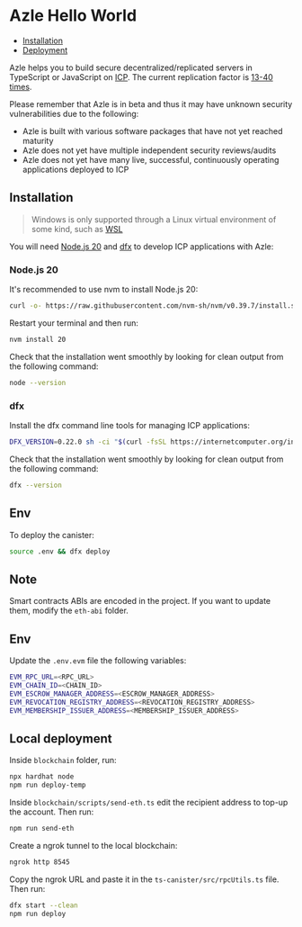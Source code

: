 # Azle Hello World

-   [Installation](#installation)
-   [Deployment](#deployment)

Azle helps you to build secure decentralized/replicated servers in TypeScript or JavaScript on [ICP](https://internetcomputer.org/). The current replication factor is [13-40 times](https://dashboard.internetcomputer.org/subnets).

Please remember that Azle is in beta and thus it may have unknown security vulnerabilities due to the following:

-   Azle is built with various software packages that have not yet reached maturity
-   Azle does not yet have multiple independent security reviews/audits
-   Azle does not yet have many live, successful, continuously operating applications deployed to ICP

## Installation

> Windows is only supported through a Linux virtual environment of some kind, such as [WSL](https://learn.microsoft.com/en-us/windows/wsl/install)

You will need [Node.js 20](#nodejs-20) and [dfx](#dfx) to develop ICP applications with Azle:

### Node.js 20

It's recommended to use nvm to install Node.js 20:

```bash
curl -o- https://raw.githubusercontent.com/nvm-sh/nvm/v0.39.7/install.sh | bash
```

Restart your terminal and then run:

```bash
nvm install 20
```

Check that the installation went smoothly by looking for clean output from the following command:

```bash
node --version
```

### dfx

Install the dfx command line tools for managing ICP applications:

```bash
DFX_VERSION=0.22.0 sh -ci "$(curl -fsSL https://internetcomputer.org/install.sh)"
```

Check that the installation went smoothly by looking for clean output from the following command:

```bash
dfx --version
```

## Env

To deploy the canister:

```bash
source .env && dfx deploy
```

## Note
Smart contracts ABIs are encoded in the project. If you want to update them, modify the `eth-abi` folder.

## Env
Update the `.env.evm` file the following variables:
```bash
EVM_RPC_URL=<RPC_URL>
EVM_CHAIN_ID=<CHAIN_ID>
EVM_ESCROW_MANAGER_ADDRESS=<ESCROW_MANAGER_ADDRESS>
EVM_REVOCATION_REGISTRY_ADDRESS=<REVOCATION_REGISTRY_ADDRESS>
EVM_MEMBERSHIP_ISSUER_ADDRESS=<MEMBERSHIP_ISSUER_ADDRESS>
```


## Local deployment
Inside `blockchain` folder, run:
```bash
npx hardhat node
npm run deploy-temp
```

Inside `blockchain/scripts/send-eth.ts` edit the recipient address to top-up the account. Then run:
```bash
npm run send-eth 
```
Create a ngrok tunnel to the local blockchain:
```bash
ngrok http 8545
```
Copy the ngrok URL and paste it in the `ts-canister/src/rpcUtils.ts` file. Then run:
```bash
dfx start --clean
npm run deploy
```
